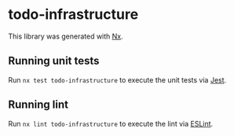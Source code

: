 # todo-infrastructure

This library was generated with [Nx](https://nx.dev).

## Running unit tests

Run `nx test todo-infrastructure` to execute the unit tests via [Jest](https://jestjs.io).

## Running lint

Run `nx lint todo-infrastructure` to execute the lint via [ESLint](https://eslint.org/).
